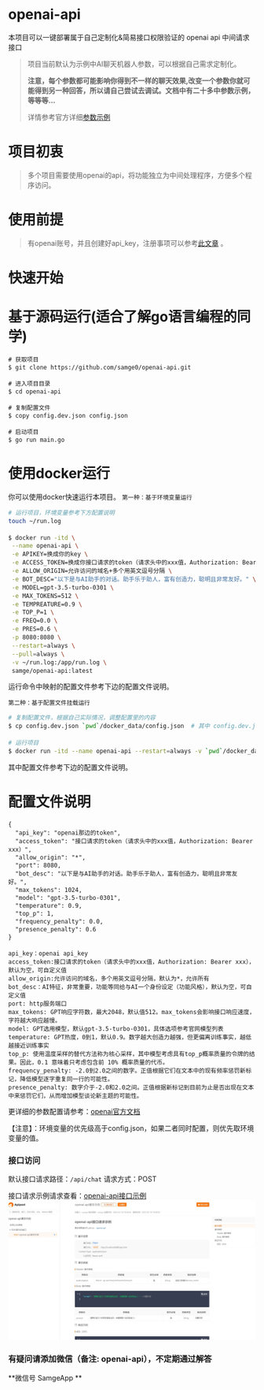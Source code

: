 # openai-api
本项目可以一键部署属于自己定制化&简易接口权限验证的 openai api 中间请求接口


> 项目当前默认为示例中AI聊天机器人参数，可以根据自己需求定制化。
> 
> **注意，每个参数都可能影响你得到不一样的聊天效果,改变一个参数你就可能得到另一种回答，所以请自己尝试去调试。文档中有二十多中参数示例，等等等...**
> 
> 详情参考官方详细[参数示例](https://beta.openai.com/examples)

# 项目初衷
> 多个项目需要使用openai的api，将功能独立为中间处理程序，方便多个程序访问。


# 使用前提
> 有openai账号，并且创建好api_key，注册事项可以参考[此文章](https://juejin.cn/post/7173447848292253704) 。

# 快速开始

# 基于源码运行(适合了解go语言编程的同学)

````
# 获取项目
$ git clone https://github.com/samge0/openai-api.git

# 进入项目目录
$ cd openai-api

# 复制配置文件
$ copy config.dev.json config.json

# 启动项目
$ go run main.go
````

# 使用docker运行
你可以使用docker快速运行本项目。
`第一种：基于环境变量运行`

```sh
# 运行项目，环境变量参考下方配置说明
touch ~/run.log

$ docker run -itd \
 --name openai-api \
 -e APIKEY=换成你的key \
 -e ACCESS_TOKEN=换成你接口请求的token（请求头中的xxx值，Authorization: Bearer xxx） \
 -e ALLOW_ORIGIN=允许访问的域名+多个用英文逗号分隔 \
 -e BOT_DESC="以下是与AI助手的对话。助手乐于助人，富有创造力，聪明且非常友好。" \
 -e MODEL=gpt-3.5-turbo-0301 \
 -e MAX_TOKENS=512 \
 -e TEMPREATURE=0.9 \
 -e TOP_P=1 \
 -e FREQ=0.0 \
 -e PRES=0.6 \
 -p 8080:8080 \
 --restart=always \
 --pull=always \
 -v ~/run.log:/app/run.log \
 samge/openai-api:latest
```

运行命令中映射的配置文件参考下边的配置文件说明。

`第二种：基于配置文件挂载运行`

```sh
# 复制配置文件，根据自己实际情况，调整配置里的内容
$ cp config.dev.json `pwd`/docker_data/config.json  # 其中 config.dev.json 从项目的根目录获取

# 运行项目
$ docker run -itd --name openai-api --restart=always -v `pwd`/docker_data/config.json:/app/config.json -p 8080:8080 samge/openai-api:latest
```

其中配置文件参考下边的配置文件说明。



# 配置文件说明

````
{
  "api_key": "openai那边的token",
  "access_token": "接口请求的token（请求头中的xxx值，Authorization: Bearer xxx）",
  "allow_origin": "*",
  "port": 8080,
  "bot_desc": "以下是与AI助手的对话。助手乐于助人，富有创造力，聪明且非常友好。",
  "max_tokens": 1024,
  "model": "gpt-3.5-turbo-0301",
  "temperature": 0.9,
  "top_p": 1,
  "frequency_penalty": 0.0,
  "presence_penalty": 0.6
}

api_key：openai api_key
access_token:接口请求的token（请求头中的xxx值，Authorization: Bearer xxx），默认为空，可自定义值
allow_origin:允许访问的域名，多个用英文逗号分隔，默认为*，允许所有
bot_desc：AI特征，非常重要，功能等同给与AI一个身份设定（功能风格），默认为空，可自定义值
port: http服务端口
max_tokens: GPT响应字符数，最大2048，默认值512。max_tokens会影响接口响应速度，字符越大响应越慢。
model: GPT选用模型，默认gpt-3.5-turbo-0301，具体选项参考官网模型列表
temperature: GPT热度，0到1，默认0.9。数字越大创造力越强，但更偏离训练事实，越低越接近训练事实
top_p: 使用温度采样的替代方法称为核心采样，其中模型考虑具有top_p概率质量的令牌的结果。因此，0.1 意味着只考虑包含前 10% 概率质量的代币。
frequency_penalty: -2.0到2.0之间的数字。正值根据它们在文本中的现有频率惩罚新标记，降低模型逐字重复同一行的可能性。
presence_penalty: 数字介于-2.0和2.0之间。正值根据新标记到目前为止是否出现在文本中来惩罚它们，从而增加模型谈论新主题的可能性。
````
更详细的参数配置请参考：[openai官方文档](https://platform.openai.com/docs/api-reference/completions/create)

【注意】：环境变量的优先级高于config.json，如果二者同时配置，则优先取环境变量的值。


### 接口访问
默认接口请求路径：`/api/chat`
请求方式：POST

接口请求示例请求查看：[openai-api接口示例](https://console-docs.apipost.cn/preview/ecd1aadcde480947/04916b4df98a432b)
![openai-api-接口请求示例](/screenshots/openai-api-demo.jpg)

### 有疑问请添加微信（备注: openai-api），不定期通过解答

**微信号 SamgeApp **